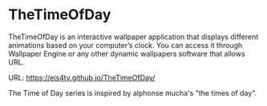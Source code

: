 # TheTimeOfDay
TheTimeOfDay is an interactive wallpaper application that displays different animations based on your computer’s clock. 
You can access it through Wallpaper Engine or any other dynamic wallpapers software that allows URL.

URL: https://eis4ty.github.io/TheTimeOfDay/

The Time of Day series is inspired by alphonse mucha's "the times of day".
